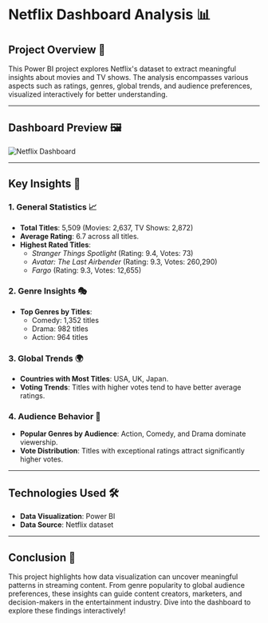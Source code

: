 # Netflix Dashboard Analysis 📊

## Project Overview 📝
This Power BI project explores Netflix's dataset to extract meaningful insights about movies and TV shows. The analysis encompasses various aspects such as ratings, genres, global trends, and audience preferences, visualized interactively for better understanding.

---

## Dashboard Preview 🖼️
![Netflix Dashboard](./Screenshot.png)

---

## Key Insights 🔑

### 1. General Statistics 📈
- **Total Titles**: 5,509 (Movies: 2,637, TV Shows: 2,872)
- **Average Rating**: 6.7 across all titles.
- **Highest Rated Titles**: 
  - *Stranger Things Spotlight* (Rating: 9.4, Votes: 73)
  - *Avatar: The Last Airbender* (Rating: 9.3, Votes: 260,290)
  - *Fargo* (Rating: 9.3, Votes: 12,655)

### 2. Genre Insights 🎭
- **Top Genres by Titles**:
  - Comedy: 1,352 titles
  - Drama: 982 titles
  - Action: 964 titles

### 3. Global Trends 🌍
- **Countries with Most Titles**: USA, UK, Japan.
- **Voting Trends**: Titles with higher votes tend to have better average ratings.

### 4. Audience Behavior 👥
- **Popular Genres by Audience**: Action, Comedy, and Drama dominate viewership.
- **Vote Distribution**: Titles with exceptional ratings attract significantly higher votes.

---

## Technologies Used 🛠️
- **Data Visualization**: Power BI
- **Data Source**: Netflix dataset

---

## Conclusion 🏁
This project highlights how data visualization can uncover meaningful patterns in streaming content. From genre popularity to global audience preferences, these insights can guide content creators, marketers, and decision-makers in the entertainment industry. Dive into the dashboard to explore these findings interactively!
